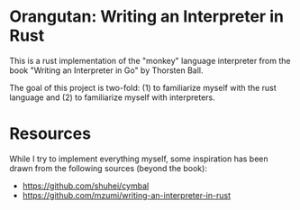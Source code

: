 # Orangutan: Writing an Interpreter in Rust
This is a rust implementation of the "monkey" language interpreter from the book "Writing an Interpreter in Go" by Thorsten Ball.

The goal of this project is two-fold: (1) to familiarize myself with the rust language and (2) to familiarize myself with interpreters.

# Resources
While I try to implement everything myself, some inspiration has been drawn from the following sources (beyond the book):
-  https://github.com/shuhei/cymbal
-  https://github.com/mzumi/writing-an-interpreter-in-rust